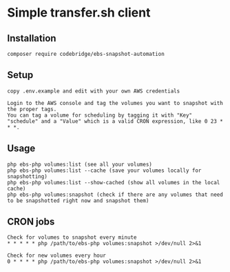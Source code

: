 # Simple transfer.sh client

## Installation

    composer require codebridge/ebs-snapshot-automation

## Setup

    copy .env.example and edit with your own AWS credentials
    
    Login to the AWS console and tag the volumes you want to snapshot with the proper tags.
    You can tag a volume for scheduling by tagging it with "Key" "schedule" and a "Value" which is a valid CRON expression, like 0 23 * * *.
    
## Usage
    
    php ebs-php volumes:list (see all your volumes)
    php ebs-php volumes:list --cache (save your volumes locally for snapshotting)
    php ebs-php volumes:list --show-cached (show all volumes in the local cache)
    php ebs-php volumes:snapshot (check if there are any volumes that need to be snapshotted right now and snapshot them)
    
## CRON jobs
    Check for volumes to snapshot every minute
    * * * * * php /path/to/ebs-php volumes:snapshot >/dev/null 2>&1
    
    Check for new volumes every hour
    0 * * * * php /path/to/ebs-php volumes:snapshot >/dev/null 2>&1